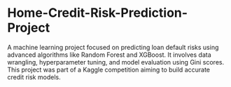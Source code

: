 # Home-Credit-Risk-Prediction-Project
A machine learning project focused on predicting loan default risks using advanced algorithms like Random Forest and XGBoost. It involves data wrangling, hyperparameter tuning, and model evaluation using Gini scores. This project was part of a Kaggle competition aiming to build accurate credit risk models.
